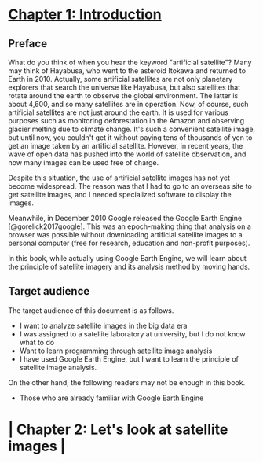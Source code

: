 # [Chapter 1: Introduction](https://github.com/faalkao/GEE/tree/master/chapter_introduction)
## Preface
What do you think of when you hear the keyword "artificial satellite"? Many may think of Hayabusa, who went to the asteroid Itokawa and returned to Earth in 2010. Actually, some artificial satellites are not only planetary explorers that search the universe like Hayabusa, but also satellites that rotate around the earth to observe the global environment. The latter is about 4,600, and so many satellites are in operation. Now, of course, such artificial satellites are not just around the earth. It is used for various purposes such as monitoring deforestation in the Amazon and observing glacier melting due to climate change. It's such a convenient satellite image, but until now, you couldn't get it without paying tens of thousands of yen to get an image taken by an artificial satellite. However, in recent years, the wave of open data has pushed into the world of satellite observation, and now many images can be used free of charge.

Despite this situation, the use of artificial satellite images has not yet become widespread. The reason was that I had to go to an overseas site to get satellite images, and I needed specialized software to display the images.

Meanwhile, in December 2010 Google released the Google Earth Engine [@gorelick2017google]. This was an epoch-making thing that analysis on a browser was possible without downloading artificial satellite images to a personal computer (free for research, education and non-profit purposes).

In this book, while actually using Google Earth Engine, we will learn about the principle of satellite imagery and its analysis method by moving hands.

## Target audience
The target audience of this document is as follows.
- I want to analyze satellite images in the big data era
- I was assigned to a satellite laboratory at university, but I do not know what to do
- Want to learn programming through satellite image analysis
- I have used Google Earth Engine, but I want to learn the principle of satellite image analysis.

On the other hand, the following readers may not be enough in this book.
- Those who are already familiar with Google Earth Engine

# | Chapter 2: Let's look at satellite images |
